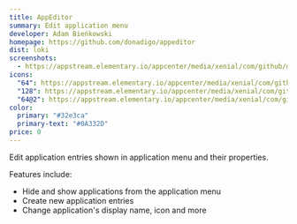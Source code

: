 ```yaml
---
title: AppEditor
summary: Edit application menu
developer: Adam Bieńkowski
homepage: https://github.com/donadigo/appeditor
dist: loki
screenshots:
  - https://appstream.elementary.io/appcenter/media/xenial/com/github/donadigo.appeditor.desktop/011E290055635F7F5BE25E3255C2A248/screenshots/image-1_orig.png
icons:
  "64": https://appstream.elementary.io/appcenter/media/xenial/com/github/donadigo.appeditor.desktop/011E290055635F7F5BE25E3255C2A248/icons/64x64/com.github.donadigo.appeditor_com.github.donadigo.appeditor.png
  "128": https://appstream.elementary.io/appcenter/media/xenial/com/github/donadigo.appeditor.desktop/011E290055635F7F5BE25E3255C2A248/icons/128x128/com.github.donadigo.appeditor_com.github.donadigo.appeditor.png
  "64@2": https://appstream.elementary.io/appcenter/media/xenial/com/github/donadigo.appeditor.desktop/011E290055635F7F5BE25E3255C2A248/icons/64x64@2/com.github.donadigo.appeditor_com.github.donadigo.appeditor.png
color:
  primary: "#32e3ca"
  primary-text: "#0A332D"
price: 0
---
```


<p>Edit application entries shown in application menu and their properties.</p>
<p>Features include:</p>
<ul>
  <li>Hide and show applications from the application menu</li>
  <li>Create new application entries</li>
  <li>Change application&apos;s display name, icon and more</li>
</ul>